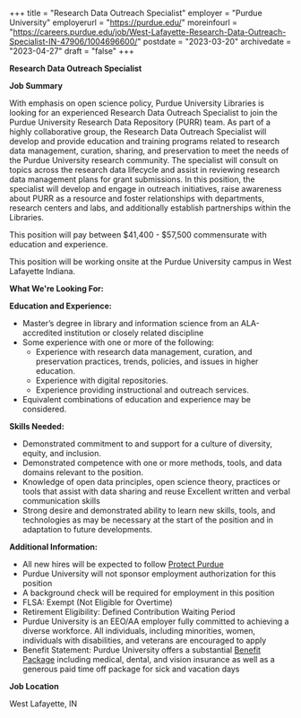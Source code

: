 +++
title = "Research Data Outreach Specialist"
employer = "Purdue University"
employerurl = "https://purdue.edu/"
moreinfourl = "https://careers.purdue.edu/job/West-Lafayette-Research-Data-Outreach-Specialist-IN-47906/1004696600/"
postdate = "2023-03-20"
archivedate = "2023-04-27"
draft = "false"
+++

**Research Data Outreach Specialist**

**Job Summary**

With emphasis on open science policy, Purdue University Libraries is looking for an experienced Research Data Outreach Specialist to join the Purdue University Research Data Repository (PURR) team. As part of a highly collaborative group, the Research Data Outreach Specialist will develop and provide education and training programs related to research data management, curation, sharing, and preservation to meet the needs of the Purdue University research community. The specialist will consult on topics across the research data lifecycle and assist in reviewing research data management plans for grant submissions. In this position, the specialist will develop and engage in outreach initiatives, raise awareness about PURR as a resource and foster relationships with departments, research centers and labs, and additionally establish partnerships within the Libraries. 

 

This position will pay between $41,400 - $57,500 commensurate with education and experience.

This position will be working onsite at the Purdue University campus in West Lafayette Indiana.

 

 
**What We're Looking For:**

**Education and Experience:**

- Master’s degree in library and information science from an ALA-accredited institution or closely related discipline
- Some experience with one or more of the following:
  - Experience with research data management, curation, and preservation practices, trends, policies, and issues in higher education.
  - Experience with digital repositories.
  - Experience providing instructional and outreach services.
-  Equivalent combinations of education and experience may be considered.

 

**Skills Needed:**

- Demonstrated commitment to and support for a culture of diversity, equity, and inclusion.
- Demonstrated competence with one or more methods, tools, and data domains relevant to the position. 
- Knowledge of open data principles, open science theory, practices or tools that assist with data sharing and reuse Excellent written and verbal communication skills 
- Strong desire and demonstrated ability to learn new skills, tools, and technologies as may be necessary at the start of the position and in adaptation to future developments.

 

**Additional Information:**

- All new hires will be expected to follow [Protect Purdue](https://bit.ly/3DH3z6f)
- Purdue University will not sponsor employment authorization for this position  
- A background check will be required for employment in this position
- FLSA: Exempt (Not Eligible for Overtime)
- Retirement Eligibility:  Defined Contribution Waiting Period
- Purdue University is an EEO/AA employer fully committed to achieving a diverse workforce. All individuals, including minorities, women, individuals with disabilities, and veterans are encouraged to apply
- Benefit Statement: Purdue University offers a substantial [Benefit Package](https://www.purdue.edu/hr/Benefits/employeebenefits/benefits_enrollment/pdf/summaries/2023/Benefits-summary-Admin-Prof-2023.pdf) including medical, dental, and vision insurance as well as a generous paid time off package for sick and vacation days

**Job Location**

West Lafayette, IN
